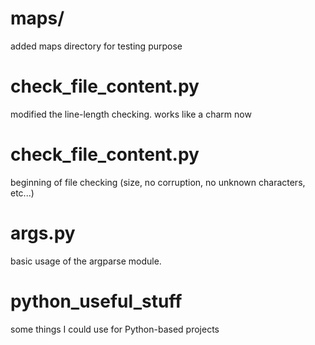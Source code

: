 # maps/
added maps directory for testing purpose

# check_file_content.py
modified the line-length checking. works like a charm now

# check_file_content.py
beginning of file checking (size, no corruption,
no unknown characters, etc...)

# args.py
basic usage of the argparse module.

# python_useful_stuff
some things I could use for Python-based projects
